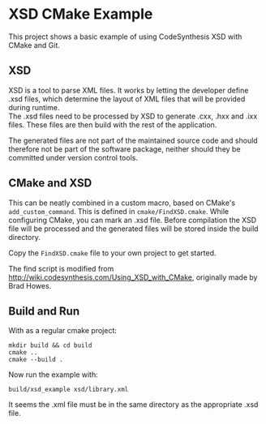 # XSD CMake Example

This project shows a basic example of using CodeSynthesis XSD with CMake and Git.

## XSD

XSD is a tool to parse XML files. It works by letting the developer define .xsd
files, which determine the layout of XML files that will be provided during 
runtime.  
The .xsd files need to be processed by XSD to generate .cxx, .hxx and .ixx files.
These files are then build with the rest of the application.

The generated files are not part of the maintained source code and should
therefore not be part of the software package, neither should they be committed
under version control tools.

## CMake and XSD

This can be neatly combined in a custom macro, based on CMake's
`add_custom_command`. This is defined in `cmake/FindXSD.cmake`. While configuring
CMake, you can mark an .xsd file. Before compilation the XSD file will be
processed and the generated files will be stored inside the build directory.

Copy the `FindXSD.cmake` file to your own project to get started.

The find script is modified from http://wiki.codesynthesis.com/Using_XSD_with_CMake, 
originally made by Brad Howes.

## Build and Run

With as a regular cmake project:

```shell
mkdir build && cd build
cmake ..
cmake --build .
```

Now run the example with:

```shell
build/xsd_example xsd/library.xml
```

It seems the .xml file must be in the same directory as the appropriate .xsd file.

